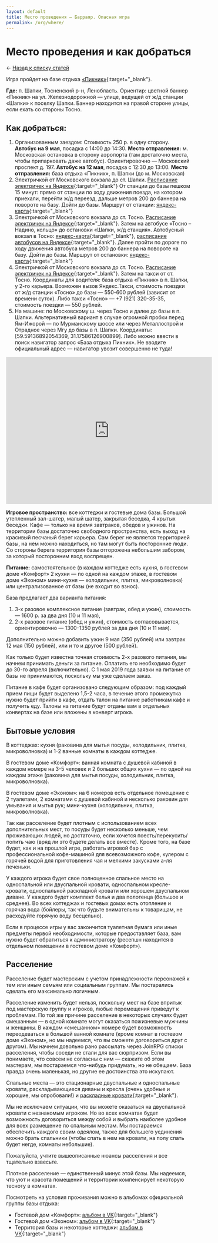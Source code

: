 ```yaml
---
layout: default
title: Место проведения — Барраяр. Опасная игра
permalink: /org/where/
---
```


# Место проведения и как добраться

&larr; [Назад к списку статей](/org/)

Игра пройдет на базе отдыха [«Пикник»](https://shapkipicnic.ru){:target="_blank"}.

**Где:** п. Шапки, Тосненский р-н, Ленобласть. Ориентир: цветной баннер «Пикник» на ул. Железнодорожной — улице, ведущей от ж/д станции «Шапки» к поселку Шапки. Баннер находится на правой стороне улицы, если ехать со стороны Тосно.

## Как добраться:

1. Организованным заездом: Стоимость 250 р. в одну сторону. __Автобус на 9 мая__, посадка с 14:00 до 14:30. __Место отправления:__ м. Московская остановка в сторону аэропорта (там достаточно места, чтобы припарковать даже автобус). Ориентировочно — Московский проспект д. 197. __Автобус на 12 мая__, посадка с 12:30 до 13:00. __Место отправления:__ база отдыха «Пикник», п. Шапки (до м. Московская)
2. Электричкой от Московского вокзала до ст. Шапки. [Расписание электричек на Яндексе](https://bit.ly/2RT108u){:target="_blank"} От станции до базы пешком 15 минут: прямо от станции по ходу движения поезда, на котором приехали, перейти ж/д переезд, дальше метров 200 до баннера на повороте на базу. Дойти до базы. Маршрут от станции: [яндекс-карта](https://yandex.ru/maps/-/CBFUrXakTB){:target="_blank"}
3. Электричкой от Московского вокзала до ст. Тосно. [Расписание электричек на Яндексе](https://bit.ly/2qMQW5v){:target="_blank"}. Затем на автобусе «Тосно – Надино, кольцо» до остановки  «Шапки, ж/д станция». Автобусный вокзал в Тосно: [яндекс-карта](https://yandex.ru/maps/-/CBFUvBX8HB){:target="_blank"}, [расписание автобусов на Яндексе](https://bit.ly/2zVXP8A){:target="_blank"}. Далее пройти по дороге по ходу движения автобуса метров 200 до баннера на повороте на базу. Дойти до базы. Маршрут от остановки: [яндекс-карта](https://yandex.ru/maps/-/CBF4BACyHB){:target="_blank"}
4. Электричкой от Московского вокзала до ст. Тосно. [Расписание электричек на Яндексе](https://bit.ly/2qMQW5v){:target="_blank"}. Затем на такси от ст. Тосно. Координаты для водителя: база отдыха «Пикник» в п. Шапки, у 2-го карьера. Возможен вызов Яндекс.Такси, стоимость поездки от ж/д станции «Тосно» до базы — 550-600 рублей (зависит от времени суток). Либо такси «Тосно» — +7 (921) 320-35-35, стоимость поездки — 550 рублей.
5. На машине: по Московскому ш. через Тосно и далее до базы в п. Шапки. Альтернативный вариант в случае огромной пробки перед Ям-Ижорой — по Мурманскому шоссе или через Металлострой и Отрадное через Мгу до базы в п. Шапки. Координаты: [59.59136892054369, 31.17586126900899]. Либо можно ввести в поиск навигатор запрос «База отдыха Пикник». Не вводите официальный адрес — навигатор увозит совершенно не туда!

<iframe src="https://yandex.ru/map-widget/v1/-/CBF4B4DV-A" width="560" height="400" frameborder="0" allowfullscreen="false" class="iframe"></iframe>

**Игровое пространство:** все коттеджи и гостевые дома базы. Большой утепленный зал-шатер, малый шатер, закрытая беседка, 4 крытых беседки. Кафе — только на время завтраков, обедов и ужинов. На территории базы достаточно свободного пространства, есть выход на красивый песчаный берег карьера. Сам берег не является территорией базы, на нем можно находиться, но там могут быть посторонние люди. Со стороны берега территория базы отгорожена небольшим забором, за который посторонним вход воспрещен.

**Питание:** самостоятельное (в каждом коттедже есть кухня, в гостевом доме «Комфорт» 2 кухни — по одной на каждом этаже, в гостевом доме «Эконом» мини-кухня — холодильник, плитка, микроволновка) или централизованное от базы (не входит во взнос).

База предлагает два варианта питания:
1. 3-х разовое комплексное питание (завтрак, обед и ужин), стоимость — 1600 р. за два дня (10 и 11 мая),
2. 2-х разовое питание (обед и ужин), стоимость согласовывается, ориентировочно — 1300-1350 рублей за два дня (10 и 11 мая).

Дополнительно можно добавить ужин 9 мая (350 рублей) или завтрак 12 мая (150 рублей), или и то и другое (500 рублей).

Как только будет известна точная стоимость 2-х разового питания, мы начнем принимать деньги за питание. Оплатить его необходимо будет до 30-го апреля (включительно). С 1 мая 2019 года заявки на питание от базы не принимаются, поскольку мы уже сделаем заказ.

Питание в кафе будет организовано следующим образом: под каждый прием пищи будет выделено 1,5-2 часа, в течение этого промежутка нужно будет прийти в кафе, отдать талон на питание работникам кафе и получить еду. Талоны на питание будут отданы вам в отдельных конвертах на базе или вложены в конверт игрока.

## Бытовые условия

В коттеджах: кухня (раковина для мытья посуды, холодильник, плитка, микроволновка) и 1-2 ванные комнаты в каждом коттедже.

В гостевом доме «Комфорт»: ванная комната с душевой кабиной в каждом номере на 3-5 человек и 2 больших общих кухни — по одной на каждом этаже (раковина для мытья посуды, холодильник, плитка, микроволновка).

В гостевом доме «Эконом»: на 6 номеров есть отдельное помещение с 2 туалетами, 2 комнатами с душевой кабиной и несколько раковин для умывания и мытья рук; мини-кухня (холодильник, плитка, микроволновка).

Так как расселение будет плотным с использованием всех дополнительных мест, то посуды будет несколько меньше, чем проживающих людей, но достаточно, если хочется поесть/перекусить/попить чаю (вряд ли это будете делать все вместе). Кроме того, на базе будет, как и на прошлой игре, работать игровой бар с профессиональной кофе-машиной для всевозможного кофе, кулером с горячей водой для приготовления чая и мелкими закусками а-ля печеньки.

У каждого игрока будет свое полноценное спальное место на односпальной или двуспальной кровати, односпальном кресле-кровати, односпальной раскладной кровати или хорошем двуспальном диване. У каждого будет комплект белья и два полотенца (большое и среднее). Во всех коттеджах и гостевых домах есть отопление и горячая вода (бойлеры, так что будьте внимательны к товарищам, не расходуйте горячую воду бесцельно).

Если в процессе игры у вас закончится туалетная бумага или иные предметы первой необходимости, которые предоставляет база, вам нужно будет обратиться к администратору (ресепшн находится в отдельном помещении в гостевом доме «Комфорт»).

## Расселение

Расселение будет мастерским с учетом принадлежности персонажей к тем или иным семьям или социальным группам. Мы постарались сделать его максимально логичным.

Расселение изменить будет нельзя, поскольку мест на базе впритык под мастерскую группу и игроков, любые перемещения приведут к проблемам. По той же причине расселение в некоторых случаях будет смешанным — в одной комнате могут оказаться пожизневые мужчины и женщины. В каждом «смешанном» номере будет возможность переодеваться в большой ванной комнате (кроме комнат в гостевом доме «Эконом», но мы надеемся, что вы сможете договориться друг с другом). Мы начнем довольно рано рассылать через JoinRPG списки расселения, чтобы соседи не стали для вас сюрпризом. Если вы понимаете, что совсем не согласны с ним — скажите об этом мастерам, мы постараемся что-нибудь придумать, но не обещаем. База правда очень маленькая, но другие ее достоинства это искупают.

Спальные места — это стационарные двуспальные и односпальные кровати, раскладывающиеся диваны и кресла (очень удобные и хорошие, мы опробовали!) и [раскладные кровати](/static/i/dest/media/bed.jpg){:target="_blank"}.

Мы не исключаем ситуации, что вы можете оказаться на двуспальной кровати с незнакомым игроком. Но во всех комнатах будет возможность договориться между собой и выбрать наиболее удобное для всех размещение по спальным местам. Мы постараемся обеспечить каждого своим одеялом, также для большего уединения можно брать спальники (чтобы спать в нем на кровати, на полу спать будет негде, комнаты небольшие).

Пожалуйста, учтите вышеописанные нюансы расселения и все тщательно взвесьте.

Плотное расселение — единственный минус этой базы. Мы надеемся, что уют и красота помещений и территории компенсирует некоторую тесноту в комнатах.

Посмотреть на условия проживания можно в альбомах официальной группы базы отдыха:

- Гостевой дом «Комфорт»: [альбом в VK](https://vk.com/album-125720543_249902736){:target="_blank"}
- Гостевой дом «Эконом»: [альбом в VK](https://vk.com/album-125720543_258573493){:target="_blank"}
- Территория базы и некоторые коттеджи: [альбом в VK](https://vk.com/album-125720543_235050971){:target="_blank"}
